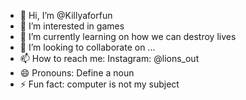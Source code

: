 - 👋 Hi, I’m @Killyaforfun
- 👀 I’m interested in games
- 🌱 I’m currently learning on how we can destroy lives
- 💞️ I’m looking to collaborate on ...
- 📫 How to reach me: Instagram: @lions_out
- 😄 Pronouns: Define a noun
- ⚡ Fun fact: computer is not my subject 

<!---
Killyaforfun/Killyaforfun is a ✨ special ✨ repository because its `README.md` (this file) appears on your GitHub profile.
You can click the Preview link to take a look at your changes.
--->
